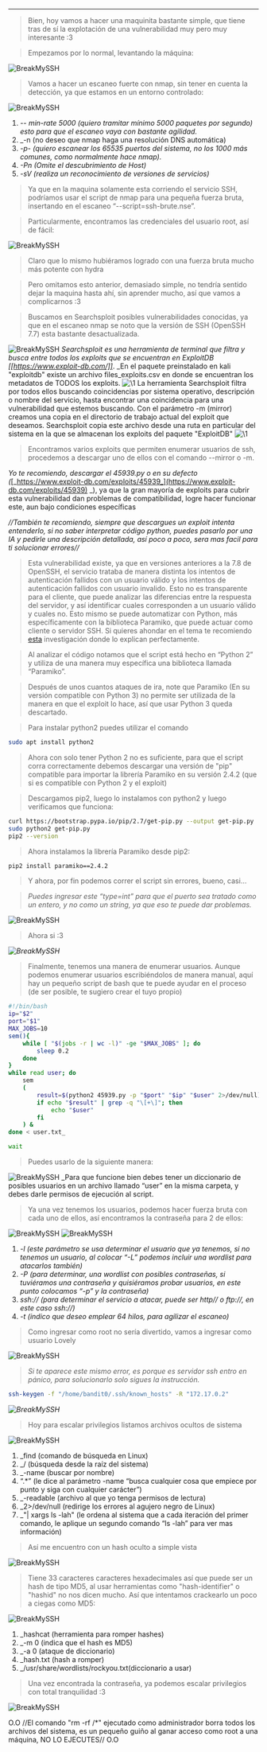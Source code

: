 

-----------

>Bien, hoy vamos a hacer una maquinita bastante simple, que tiene tras de sí la explotación de una vulnerabilidad muy pero muy interesante :3

>Empezamos por lo normal, levantando la máquina:

![BreakMySSH](Attachments/BreakMySSH.png)

>Vamos a hacer un escaneo fuerte con nmap, sin tener en cuenta la detección, ya que estamos en un entorno controlado:

![BreakMySSH](Attachments/BreakMySSH%201.png)
1. _-- min-rate 5000 (quiero tramitar mínimo 5000 paquetes por segundo) esto para que el escaneo vaya con bastante agilidad._
2. _-n (no deseo que nmap haga una resolución DNS automática)
3. _-p- (quiero escanear los 65535 puertos del sistema, no los 1000 más comunes, como normalmente hace nmap)._
4. _-Pn (Omite el descubrimiento de Host)_
5. _-sV (realiza un reconocimiento de versiones de servicios)_

>Ya que en la maquina solamente esta corriendo el servicio SSH, podríamos usar el script de nmap para una pequeña fuerza bruta, insertando en el escaneo “--script=ssh-brute.nse”.

>Particularmente,  encontramos las credenciales del usuario root, así de fácil:

![BreakMySSH](Attachments/BreakMySSH%202.png)

>Claro que lo mismo hubiéramos logrado con una fuerza bruta mucho más potente con hydra

>Pero omitamos esto anterior, demasiado simple, no tendría sentido dejar la maquina hasta ahí, sin aprender mucho, así que vamos a complicarnos :3

>Buscamos en Searchsploit posibles vulnerabilidades conocidas, ya que en el escaneo nmap se noto que la versión de SSH (OpenSSH 7.7) esta bastante desactualizada.

![BreakMySSH](Attachments/BreakMySSH%203.png)
_Searchsploit es una herramienta de terminal que filtra y busca entre todos los exploits que se encuentran en ExploitDB [[https://www.exploit-db.com/]]_. _En el paquete preinstalado en kali "exploitdb" existe un archivo files_exploits.csv en donde se encuentran los metadatos de TODOS los exploits.
![\1](Attachments/Pasted%20image%2020250504142751.png)
La herramienta Searchsploit filtra por todos ellos buscando coincidencias por sistema operativo, descripción o nombre del servicio, hasta encontrar una coincidencia para una vulnerabilidad que estemos buscando.
Con el parámetro -m (mirror) creamos una copia en el directorio de trabajo actual del exploit que deseamos. Searchsploit copia este archivo desde una ruta en particular del sistema en la que se almacenan los exploits del paquete "ExploitDB" 
![\1](Attachments/Pasted%20image%2020250504143519.png)


>Encontramos varios exploits que permiten enumerar usuarios de ssh, procedemos a descargar uno de ellos con el comando --mirror o -m.

_Yo te recomiendo, descargar el 45939.py o en su defecto (_[_https://www.exploit-db.com/exploits/45939_](https://www.exploit-db.com/exploits/45939) _), ya que la gran mayoría de exploits para cubrir esta vulnerabilidad dan problemas de compatibilidad, logre hacer funcionar este, aun bajo condiciones específicas

_//También te recomiendo, siempre que descargues un exploit intenta entenderlo, si no saber interpretar código python, puedes pasarlo por una IA y pedirle una descripción detallada, así poco a poco, sera mas facil para ti solucionar errores//_

>Esta vulnerabilidad existe, ya que en versiones anteriores a la 7.8 de OpenSSH, el servicio trataba de manera distinta los intentos de autenticación fallidos con un usuario válido y los intentos de autenticación fallidos con usuario invalido. Esto no es transparente para el cliente, que puede analizar las diferencias entre la respuesta del servidor, y así identificar cuales corresponden a un usuario válido y cuales no. 
>Esto mismo se puede automatizar con Python, más específicamente con la biblioteca Paramiko, que puede actuar como cliente o servidor SSH. Si quieres ahondar en el tema te recomiendo [esta](https://sekurak.pl/openssh-users-enumeration-cve-2018-15473/) investigación donde lo explican perfectamente.

>Al analizar el código notamos que el script está hecho en “Python 2” y utiliza de una manera muy específica una biblioteca llamada “Paramiko”.

>Después de unos cuantos ataques de ira, note que Paramiko (En su versión compatible con Python 3) no permite ser utilizada de la manera en que el exploit lo hace, así que usar Python 3 queda descartado.

>Para instalar python2 puedes utilizar el comando

```bash
sudo apt install python2
```

>Ahora con solo tener Python 2 no es suficiente, para que el script corra correctamente debemos descargar una versión de "pip" compatible para importar la librería Paramiko en su versión 2.4.2 (que si es compatible con Python 2 y el exploit)

>Descargamos pip2, luego lo instalamos con python2 y luego verificamos que funciona:

```bash
curl https://bootstrap.pypa.io/pip/2.7/get-pip.py --output get-pip.py
sudo python2 get-pip.py
pip2 --version
```

>Ahora instalamos la librería Paramiko desde pip2:

```bash
pip2 install paramiko==2.4.2
```

>Y ahora, por fin podemos correr el script sin errores, bueno, casi...

>_Puedes ingresar este “type=int” para que el puerto sea tratado como un entero, y no como un string, ya que eso te puede dar problemas._

![BreakMySSH](Attachments/BreakMySSH%204.png)

>Ahora si :3

_![BreakMySSH](Attachments/BreakMySSH%205.png)_

>Finalmente, tenemos una manera de enumerar usuarios. Aunque podemos enumerar usuarios escribiéndolos de manera manual, aquí hay un pequeño script de bash que te puede ayudar en el proceso (de ser posible, te sugiero crear el tuyo propio)

```bash
#!/bin/bash
ip="$2"
port="$1"
MAX_JOBS=10
sem(){
	while [ "$(jobs -r | wc -l)" -ge "$MAX_JOBS" ]; do
		sleep 0.2
	done
}
while read user; do
	sem
	(
		result=$(python2 45939.py -p "$port" "$ip" "$user" 2>/dev/null)
		if echo "$result" | grep -q "\[+\]"; then
			echo "$user"
		fi
	) &
done < user.txt_

wait
```

>Puedes usarlo de la siguiente manera:

![BreakMySSH](Attachments/BreakMySSH%206.png)
_Para que funcione bien debes tener un diccionario de posibles usuarios en un archivo llamado “user” en la misma carpeta, y debes darle permisos de ejecución al script.

>Ya una vez tenemos los usuarios, podemos hacer fuerza bruta con cada uno de ellos, así encontramos la contraseña para 2 de ellos:

![BreakMySSH](Attachments/BreakMySSH%207.png)
![BreakMySSH](Attachments/BreakMySSH%208.png)
1. _-l (este parámetro se usa determinar el usuario que ya tenemos, si no tenemos un usuario, al colocar “-L” podemos incluir una wordlist para atacarlos también)_
2. _-P (para determinar, una wordlist con posibles contraseñas, si tuviéramos una contraseña y quisiéramos probar usuarios, en este punto colocamos “-p” y la contraseña)_
3. _ssh:// (para determinar el servicio a atacar, puede ser http// o ftp://, en este caso ssh://)_
4. _-t (indico que deseo emplear 64 hilos, para agilizar el escaneo)_

>Como ingresar como root no sería divertido, vamos a ingresar como usuario Lovely

![BreakMySSH](Attachments/BreakMySSH%209.png)

>_Si te aparece este mismo error, es porque es servidor ssh entro en pánico, para solucionarlo solo sigues la instrucción._

```bash
ssh-keygen -f "/home/bandit0/.ssh/known_hosts" -R "172.17.0.2"
```

_![BreakMySSH](Attachments/BreakMySSH%2010.png)_

>Hoy para escalar privilegios listamos archivos ocultos de sistema

![BreakMySSH](Attachments/BreakMySSH%2011.png)
1. _find (comando de búsqueda en Linux)
2. _/ (búsqueda desde la raíz del sistema)
3. _-name (buscar por nombre)
4. “.*” (le dice al parámetro -name “busca cualquier cosa que empiece por punto y siga con cualquier carácter”)
5. _-readable (archivo al que yo tenga permisos de lectura)
6. _2>/dev/null (redirige los errores al agujero negro de Linux)
7. _"| xargs ls -lah" (le ordena al sistema que a cada iteración del primer comando, le aplique un segundo comando “ls -lah” para ver mas información)

>Así me encuentro con un hash oculto a simple vista

![BreakMySSH](Attachments/BreakMySSH%2012.png)

>Tiene 33 caracteres caracteres hexadecimales así que puede ser un hash de tipo MD5, al usar herramientas como "hash-identifier" o "hashid" no nos dicen mucho. Así que intentamos crackearlo un poco a ciegas como MD5:

![BreakMySSH](Attachments/BreakMySSH%2013.png)
1. _hashcat (herramienta para romper hashes)
2. _-m 0 (indica que el hash es MD5)
3. _-a 0 (ataque de diccionario)
4. _hash.txt (hash a romper)
5. _/usr/share/wordlists/rockyou.txt(diccionario a usar)

>Una vez encontrada la contraseña, ya podemos escalar privilegios con total tranquilidad :3

![BreakMySSH](Attachments/BreakMySSH%2014.png)

O.O   //El comando "rm -rf /*" ejecutado como administrador borra todos los archivos del sistema, es un pequeño guiño al ganar acceso como root a una máquina, NO LO EJECUTES//   O.O

